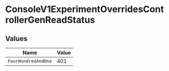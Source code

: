 # ConsoleV1ExperimentOverridesControllerGenReadStatus


## Values

| Name                | Value               |
| ------------------- | ------------------- |
| `FourHundredAndOne` | 401                 |